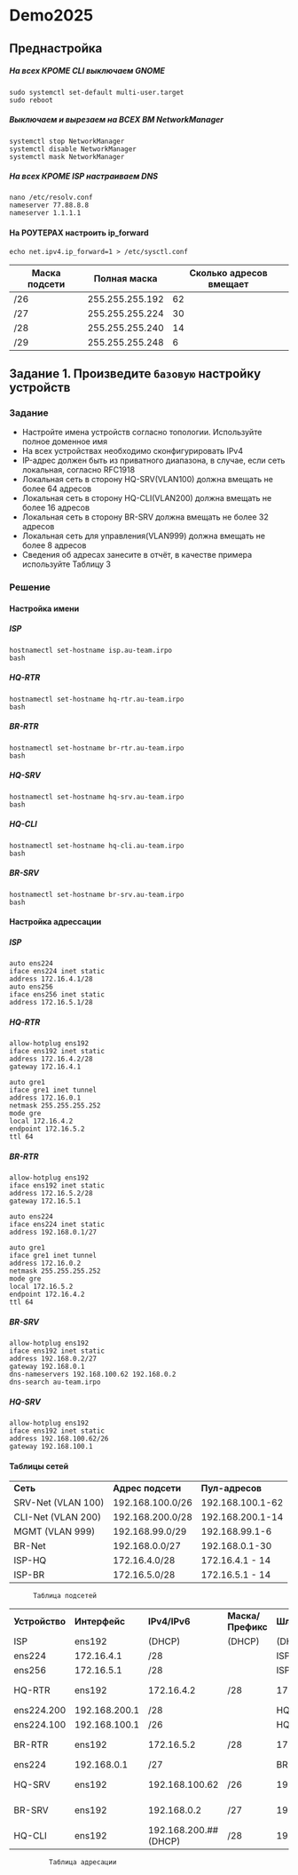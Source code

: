 # Demo2025
## Преднастройка

##### На всех КРОМЕ CLI выключаем GNOME
```
sudo systemctl set-default multi-user.target
sudo reboot
```
##### Выключаем и вырезаем на ВСЕХ ВМ NetworkManager
```
systemctl stop NetworkManager
systemctl disable NetworkManager
systemctl mask NetworkManager
```
##### На всех КРОМЕ ISP настраиваем DNS
```
nano /etc/resolv.conf
nameserver 77.88.8.8
nameserver 1.1.1.1
```
#### На РОУТЕРАХ настроить ip_forward
```
echo net.ipv4.ip_forward=1 > /etc/sysctl.conf
```

|Маска подсети|Полная маска|Сколько адресов вмещает|
|---|---|---|
|/26|255.255.255.192|62|
|/27|255.255.255.224|30|
|/28|255.255.255.240|14|
|/29|255.255.255.248|6|




## Задание 1.  Произведите `базовую` настройку устройств
### Задание
- Настройте имена устройств согласно топологии. Используйте полное доменное имя
- На всех устройствах необходимо сконфигурировать IPv4
- IP-адрес должен быть из приватного диапазона, в случае, если сеть локальная, согласно RFC1918
- Локальная сеть в сторону HQ-SRV(VLAN100) должна вмещать не более 64 адресов
- Локальная сеть в сторону HQ-CLI(VLAN200) должна вмещать не более 16 адресов
- Локальная сеть в сторону BR-SRV должна вмещать не более 32 адресов
- Локальная сеть для управления(VLAN999) должна вмещать не более 8 адресов
- Сведения об адресах занесите в отчёт, в качестве примера используйте Таблицу 3
### Решение
#### Настройка имени
##### ISP
```
hostnamectl set-hostname isp.au-team.irpo
bash
```
##### HQ-RTR
```
hostnamectl set-hostname hq-rtr.au-team.irpo
bash
```
##### BR-RTR
```
hostnamectl set-hostname br-rtr.au-team.irpo
bash
```
##### HQ-SRV
```
hostnamectl set-hostname hq-srv.au-team.irpo
bash
```
##### HQ-CLI
```
hostnamectl set-hostname hq-cli.au-team.irpo
bash
```
##### BR-SRV
```
hostnamectl set-hostname br-srv.au-team.irpo
bash
```

#### Настройка адрессации
##### ISP
```
auto ens224
iface ens224 inet static
address 172.16.4.1/28
auto ens256
iface ens256 inet static
address 172.16.5.1/28
```
##### HQ-RTR
```
allow-hotplug ens192
iface ens192 inet static
address 172.16.4.2/28
gateway 172.16.4.1

auto gre1
iface gre1 inet tunnel
address 172.16.0.1
netmask 255.255.255.252
mode gre
local 172.16.4.2
endpoint 172.16.5.2
ttl 64
```
##### BR-RTR
```
allow-hotplug ens192
iface ens192 inet static
address 172.16.5.2/28
gateway 172.16.5.1

auto ens224
iface ens224 inet static
address 192.168.0.1/27

auto gre1
iface gre1 inet tunnel
address 172.16.0.2
netmask 255.255.255.252
mode gre
local 172.16.5.2
endpoint 172.16.4.2
ttl 64
```
##### BR-SRV
```
allow-hotplug ens192
iface ens192 inet static
address 192.168.0.2/27
gateway 192.168.0.1
dns-nameservers 192.168.100.62 192.168.0.2
dns-search au-team.irpo
```
##### HQ-SRV
```
allow-hotplug ens192
iface ens192 inet static
address 192.168.100.62/26
gateway 192.168.100.1
```

#### Таблицы сетей
|   |   |   |
|---|---|---|
|**Сеть**|**Адрес подсети**|**Пул-адресов**|
|SRV-Net (VLAN 100)|192.168.100.0/26|192.168.100.1-62|
|CLI-Net (VLAN 200)|192.168.200.0/28|192.168.200.1-14|
|MGMT (VLAN 999)|192.168.99.0/29|192.168.99.1-6|
|BR-Net|192.168.0.0/27|192.168.0.1-30|
|ISP-HQ|172.16.4.0/28|172.16.4.1 - 14|
|ISP-BR|172.16.5.0/28|172.16.5.1 - 14|

          Таблица подсетей

|   |   |   |   |   |   |
|---|---|---|---|---|---|
|**Устройство**|**Интерфейс**|**IPv4/IPv6**|**Маска/Префикс**|**Шлюз**|**Сеть**|
|ISP|ens192|(DHCP)|(DHCP)|(DHCP)|INTERNET|
|ens224|172.16.4.1|/28||ISP-HQ-RTR|
|ens256|172.16.5.1|/28||ISP-BR-RTR|
|HQ-RTR|ens192|172.16.4.2|/28|172.16.4.1|ISP-HQ-RTR|
|ens224.200|192.168.200.1|/28||HQ-RTR-CLI|
|ens224.100|192.168.100.1|/26||HQ-RTR-SRV|
|BR-RTR|ens192|172.16.5.2|/28|172.16.5.1|ISP-BR-RTR|
|ens224|192.168.0.1|/27||BR-RTR-SRV|
|HQ-SRV|ens192|192.168.100.62|/26|192.168.100.1|HQ-RTR-SRV|
|BR-SRV|ens192|192.168.0.2|/27|192.168.0.1|BR-RTR-SRV|
|HQ-CLI|ens192|192.168.200.##(DHCP)|/28|192.168.200.1|HQ-RTR-CLI|
              
              Таблица адресации
